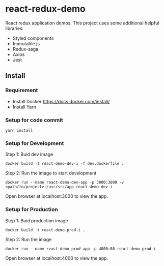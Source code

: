 # react-redux-demo

React redux application demos.
This project uses some additional helpful libraries:

* Styled components
* Immutable.js
* Redux-saga
* Axios
* Jest

## Install

### Requirement

* Install Docker https://docs.docker.com/install/
* Install Yarn

### Setup for code commit

```
yarn install
```

### Setup for Development

Step 1: Buid dev image

```
docker build -t react-demo-dev-i -f dev.dockerfile .
```

Step 2: Run the image to start development

```
docker run --name react-demo-dev-app -p 3000:3000 -v <path/to/project>:/usr/src/app react-demo-dev-i
```

Open browser at localhost:3000 to view the app.

### Setup for Production

Step 1: Buid production image

```
docker build -t react-demo-prod-i .
```

Step 2: Run the image

```
docker run --name react-demo-prod-app -p 4000:80 react-demo-prod-i
```

Open browser at localhost:4000 to view the app.
